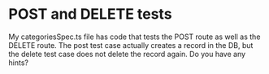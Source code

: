 # POST and DELETE tests

My categoriesSpec.ts file has code that tests the POST route as well as the DELETE route. The post test case actually creates a record in the DB, but the delete test case does not delete the record again. Do you have any hints?
